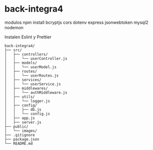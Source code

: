 # back-integra4

modulos npm install bcryptjs cors dotenv express jsonwebtoken mysql2 nodemon

Instalen Eslint y Prettier 

```plaintext
back-integra4/
├── src/
│   ├── controllers/
│   │   └── userController.js
│   ├── models/
│   │   └── userModel.js
│   ├── routes/
│   │   └── userRoutes.js
│   ├── services/
│   │   └── userService.js
│   ├── middlewares/
│   │   └── authMiddleware.js
│   ├── utils/
│   │   └── logger.js
│   ├── config/
│   │   ├── db.js
│   │   └── config.js
│   ├── app.js
│   ├── server.js
├── public/
│   └── images/
├── .gitignore
├── package.json
└── README.md

